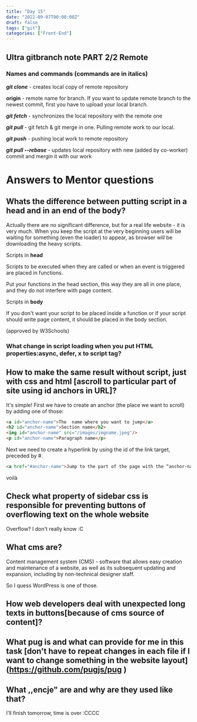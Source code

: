 ```yaml
---
title: "Day 15"
date: "2022-09-07T00:00:00Z"
draft: false
tags: ["git"]
categories: ["Front-End"]
---
```


## **Ultra gitbranch note PART 2/2 Remote** 

### Names and commands (commands are in italics)

***git clone*** - creates local copy of remote repository

**origin** - remote name for branch. If you want to update remote branch to the newest commit, first you have to upload your local branch.

***git fetch*** - synchronizes the local repository with the remote one

***git pull*** - git fetch & git merge in one. Pulling remote work to our local.

***git push*** - pushing local work to remote repository

***git pull --rebase*** - updates local repository with new (added by co-worker) commit and mergin it with our work

# Answers to Mentor questions

## Whats the difference between putting script in a head and in an end of the body? 
Actually there are no significant difference, but for a real life website - it is very much. When you keep the script at the very beginning users will be waiting for something (even the loader) to appear, as browser will be downloading the heavy scripts. 

Scripts in **head**

Scripts to be executed when they are called or when an event is triggered are placed in functions.

Put your functions in the head section, this way they are all in one place, and they do not interfere with page content.

Scripts in **body**

If you don't want your script to be placed inside a function or if your script should write page content, it should be placed in the body section.

(approved by W3Schools)
### What change in script loading when you put HTML properties:async, defer, x  to script tag?

## How to make the same result without script, just with css and html [ascroll to particular part of site using id anchors in URL]?
It's simple! 
First we have to create an anchor (the place we want to scroll) by adding one of those:

```HTML
<a id="anchor-name">The  name where you want to jump</a> 
<h2 id="anchor-name">Section name</h2>
<img id="anchor-name" src="/images/imgname.jpeg"/>
<p id="anchor-name">Paragraph name</p>
```
Next we need to create a hyperlink by using the id of the link target, preceded by #.
```HTML
<a href="#anchor-name">Jump to the part of the page with the “anchor-name” id </a>
```

voilà

## Check what property of sidebar css is responsible for preventing buttons of overflowing text on the whole website
Overflow? I don't really know :C

## What cms are?
Content management system (CMS) - software that allows easy creation and maintenance of a website, as well as its subsequent updating and expansion, including by non-technical designer staff.

So I quess WordPress is one of those. 

## How web developers deal with unexpected long texts in buttons[because of cms source of content]?
## What pug is and what can provide for me in this task [don't have to repeat changes in each file if I want to change something in the website layout] (https://github.com/pugjs/pug )
## What ,,encje" are and why are they used like that?

I'll finish tomorrow, time is over :CCCC